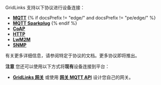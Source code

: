 GridLinks 支持以下协议进行设备连接：

- **[MQTT](/docs/{{docsPrefix}}reference/mqtt-api)**
{% if docsPrefix != "edge/" and docsPrefix != "pe/edge/" %}
- **[MQTT Sparkplug](/docs/{{docsPrefix}}reference/mqtt-sparkplug-api)**
{% endif %}
- **[CoAP](/docs/{{docsPrefix}}reference/coap-api)**
- **[HTTP](/docs/{{docsPrefix}}reference/http-api)**
- **[LwM2M](/docs/{{docsPrefix}}reference/lwm2m-api)**
- **[SNMP](/docs/{{docsPrefix}}reference/snmp-api)**

有关更多详细信息，请参阅特定于协议的文档。更多协议即将推出。

**注意** 您还可以使用以下方式将**现有**设备连接到平台：

- **[GridLinks 网关](/docs/iot-gateway/what-is-iot-gateway/)**
或使用 **[网关 MQTT API](/docs/{{docsPrefix}}reference/gateway-mqtt-api/)** 设计您自己的网关。